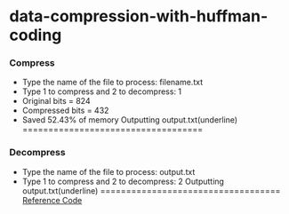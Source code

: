 # data-compression-with-huffman-coding
### Compress
- Type the name of the file to process: filename.txt
- Type 1 to compress and 2 to decompress: 1
- Original bits = 824
- Compressed bits = 432
- Saved 52.43% of memory
Outputting output.txt(underline)
===================================
### Decompress
- Type the name of the file to process: output.txt
- Type 1 to compress and 2 to decompress: 2
Outputting output.txt(underline)
===================================
[Reference Code](https://www.itread01.com/content/1546575863.html)
